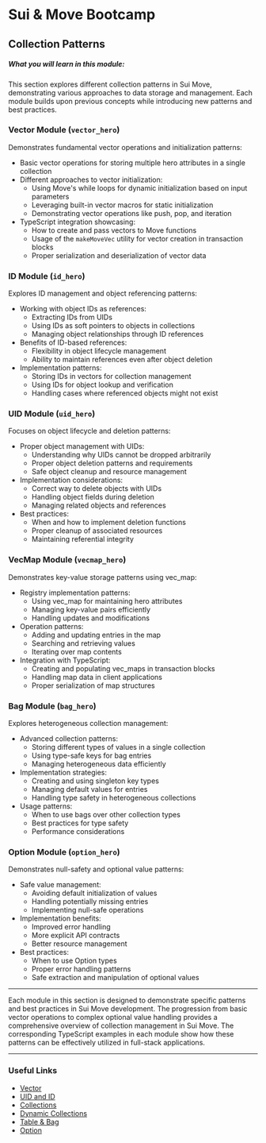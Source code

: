 # Sui & Move Bootcamp 

## Collection Patterns

##### What you will learn in this module:

This section explores different collection patterns in Sui Move, demonstrating various approaches to data storage and management. Each module builds upon previous concepts while introducing new patterns and best practices.

### Vector Module (`vector_hero`)
Demonstrates fundamental vector operations and initialization patterns:
* Basic vector operations for storing multiple hero attributes in a single collection
* Different approaches to vector initialization:
  - Using Move's while loops for dynamic initialization based on input parameters
  - Leveraging built-in vector macros for static initialization
  - Demonstrating vector operations like push, pop, and iteration
* TypeScript integration showcasing:
  - How to create and pass vectors to Move functions
  - Usage of the `makeMoveVec` utility for vector creation in transaction blocks
  - Proper serialization and deserialization of vector data

### ID Module (`id_hero`)
Explores ID management and object referencing patterns:
* Working with object IDs as references:
  - Extracting IDs from UIDs
  - Using IDs as soft pointers to objects in collections
  - Managing object relationships through ID references
* Benefits of ID-based references:
  - Flexibility in object lifecycle management
  - Ability to maintain references even after object deletion
* Implementation patterns:
  - Storing IDs in vectors for collection management
  - Using IDs for object lookup and verification
  - Handling cases where referenced objects might not exist

### UID Module (`uid_hero`)
Focuses on object lifecycle and deletion patterns:
* Proper object management with UIDs:
  - Understanding why UIDs cannot be dropped arbitrarily
  - Proper object deletion patterns and requirements
  - Safe object cleanup and resource management
* Implementation considerations:
  - Correct way to delete objects with UIDs
  - Handling object fields during deletion
  - Managing related objects and references
* Best practices:
  - When and how to implement deletion functions
  - Proper cleanup of associated resources
  - Maintaining referential integrity

### VecMap Module (`vecmap_hero`)
Demonstrates key-value storage patterns using vec_map:
* Registry implementation patterns:
  - Using vec_map for maintaining hero attributes
  - Managing key-value pairs efficiently
  - Handling updates and modifications
* Operation patterns:
  - Adding and updating entries in the map
  - Searching and retrieving values
  - Iterating over map contents
* Integration with TypeScript:
  - Creating and populating vec_maps in transaction blocks
  - Handling map data in client applications
  - Proper serialization of map structures

### Bag Module (`bag_hero`)
Explores heterogeneous collection management:
* Advanced collection patterns:
  - Storing different types of values in a single collection
  - Using type-safe keys for bag entries
  - Managing heterogeneous data efficiently
* Implementation strategies:
  - Creating and using singleton key types
  - Managing default values for entries
  - Handling type safety in heterogeneous collections
* Usage patterns:
  - When to use bags over other collection types
  - Best practices for type safety
  - Performance considerations

### Option Module (`option_hero`)
Demonstrates null-safety and optional value patterns:
* Safe value management:
  - Avoiding default initialization of values
  - Handling potentially missing entries
  - Implementing null-safe operations
* Implementation benefits:
  - Improved error handling
  - More explicit API contracts
  - Better resource management
* Best practices:
  - When to use Option types
  - Proper error handling patterns
  - Safe extraction and manipulation of optional values
---
Each module in this section is designed to demonstrate specific patterns and best practices in Sui Move development. The progression from basic vector operations to complex optional value handling provides a comprehensive overview of collection management in Sui Move. The corresponding TypeScript examples in each module show how these patterns can be effectively utilized in full-stack applications.

---
### Useful Links

 - [Vector](https://move-book.com/move-basics/vector.html)
 - [UID and ID](https://move-book.com/storage/uid-and-id.html)
 - [Collections](https://move-book.com/programmability/collections.html)
 - [Dynamic Collections](https://move-book.com/programmability/dynamic-collections.html)
 - [Table & Bag](https://docs.sui.io/concepts/dynamic-fields/tables-bags#interacting-with-collections)
 - [Option](https://move-book.com/move-basics/option.html)

